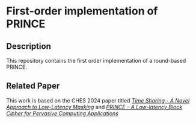 
# First-order implementation of PRINCE

## Description 
This repository contains the first order implementation of a round-based PRINCE. 

## Related Paper
This work is based on the CHES 2024 paper titled [*Time Sharing - A Novel Approach to Low-Latency Masking*](https://eprint.iacr.org/2024/925) and [*PRINCE – A Low-latency Block Cipher for Pervasive Computing Applications*](https://eprint.iacr.org/2012/529.pdf)


